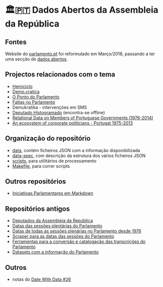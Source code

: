 # 🏛🇵🇹 Dados Abertos da Assembleia da República

## Fontes

Website do [parlamento.pt](http://parlamento.pt) foi reformulado em Março/2018, passando a ter uma secção de [dados abertos](http://www.parlamento.pt/Cidadania/Paginas/DadosAbertos.aspx).

## Projectos relacionados com o tema

* [Hemiciclo](https://hemiciclo.pt)
* [Demo.cratica](http://demo.cratica.org)
* [O Ponto do Parlamento](https://opontodoparlamento.org/)
* [Faltas no Parlamento](https://labs.tretas.org/attendance/index/)
* Demukratika - intervenções em SMS
* [Deputado Histogramado](http://expressao.xyz/deputado/index.htm?palavra=dados) (encontra-se offline)
* [Relational Data on Members of Portuguese Governments (1976-2014)](http://www.mdpi.com/2306-5729/1/1/1)
* [An ecosystem of corporate politicians - Portugal 1975-2013](https://github.com/pmcruz/eco)

## Organização do repositório

- [data](data/), contém ficheiros JSON com a informação disponibilizada
- [data-spec](data-spec/), com descrição da estrutura dos vários ficheiros JSON 
- [scripts](scripts/), para utilitários de processamento
- [Makefile](Makefile), para correr scripts

## Outros repositórios

- [Iniciativas Parlamentares em Markdown](https://github.com/centraldedados/parlamento-iniciativas-md)

## Repositórios antigos


* [Deputados da Assembleia da República](https://github.com/centraldedados/parlamento-deputados)
* [Datas das sessões plentárias do Parlamento](https://github.com/centraldedados/parlamento-datas_sessoes)
* [Datas de todas as sessões plenárias no Parlamento desde 1976](https://github.com/centraldedados/parlamento-datas)
* [Scraper para as datas das sessões do Parlamento](https://github.com/centraldedados/scraper-datas_sessoes)
* [Ferramentas para a conversão e catalogação das transcrições do Parlamento](https://github.com/transparenciahackday/dar-scripts)
* [Datasets com a informação do Parlamento](https://github.com/transparenciahackday/datasets)


## Outros

* notas do [Date With Data #26](https://annuel2.framapad.org/p/datewithdata26)
